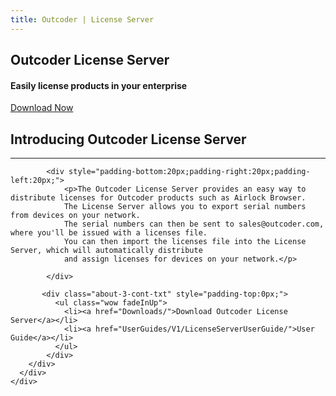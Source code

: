 ```yaml
---
title: Outcoder | License Server
---
```


<section id="banner-3" class="section-padding" style="background:url(/images/license-server-bg.png) no-repeat 0 0; background-position:center; background-attachment:fixed;  background-size: cover; }">
  <div class="container">
	<div class="row">
	  <div class="col-lg-8 col-lg-offset-2">
		<div class="banner-2-cont">
		  <h1 class="wow fadeInUp text-center">Outcoder License Server</h1>
		  <h4 class="wow fadeInUp text-center hidden-xs">Easily license products in your enterprise</h4>
		  <div class="text-center hidden-xs"><a href="Downloads/" class="btn btn-black btn-xl">Download Now</a></div>
		</div>
	  </div>
	</div>
  </div>
</section>


<section id="faq-team" class="section-padding">
  <div class="container">
	<div class="row">
	  <div class="col-lg-6">
		<h2 class="text-left">Introducing Outcoder License Server</h2>
		<hr class="hr-left">
		<div class="row">
		  
			<div style="padding-bottom:20px;padding-right:20px;padding-left:20px;"> 
				<p>The Outcoder License Server provides an easy way to distribute licenses for Outcoder products such as Airlock Browser. 
				The License Server allows you to export serial numbers from devices on your network. 
				The serial numbers can then be sent to sales@outcoder.com, where you'll be issued with a licenses file. 
				You can then import the licenses file into the License Server, which will automatically distribute 
				and assign licenses for devices on your network.</p>
			  
			</div>
		 
		   <div class="about-3-cont-txt" style="padding-top:0px;">
			  <ul class="wow fadeInUp">
				<li><a href="Downloads/">Download Outcoder License Server</a></li>
				<li><a href="UserGuides/V1/LicenseServerUserGuide/">User Guide</a></li>
			  </ul>
			</div>
		</div>
	  </div>
	</div>
  </div>
</section>
	